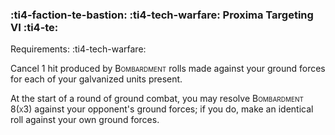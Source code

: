 ### :ti4-faction-te-bastion: :ti4-tech-warfare: **Proxima Targeting VI** :ti4-te:

Requirements: :ti4-tech-warfare:

Cancel 1 hit produced by <span style="font-variant:small-caps;">Bombardment</span> rolls made against your ground forces for each of your galvanized units present.

At the start of a round of ground combat, you may resolve  <span style="font-variant:small-caps;">Bombardment 8(x3)</span> against your opponent's ground forces; if you do, make an identical roll against your own ground forces.
